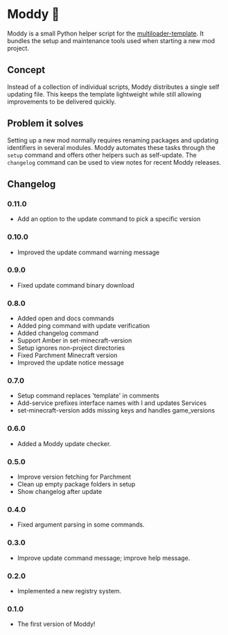 # Moddy 🤖

Moddy is a small Python helper script for the [multiloader-template](https://github.com/iamkaf/multiloader-template). It bundles the setup and maintenance tools used when starting a new mod project.

## Concept

Instead of a collection of individual scripts, Moddy distributes a single self updating file. This keeps the template lightweight while still allowing improvements to be delivered quickly.

## Problem it solves

Setting up a new mod normally requires renaming packages and updating identifiers in several modules. Moddy automates these tasks through the `setup` command and offers other helpers such as self-update.
The `changelog` command can be used to view notes for recent Moddy releases.

## Changelog


### 0.11.0
- Add an option to the update command to pick a specific version


### 0.10.0
- Improved the update command warning message


### 0.9.0
- Fixed update command binary download


### 0.8.0
- Added open and docs commands
- Added ping command with update verification
- Added changelog command
- Support Amber in set-minecraft-version
- Setup ignores non-project directories
- Fixed Parchment Minecraft version
- Improved the update notice message


### 0.7.0
- Setup command replaces 'template' in comments
- Add-service prefixes interface names with I and updates Services
- set-minecraft-version adds missing keys and handles game_versions


### 0.6.0
- Added a Moddy update checker.


### 0.5.0
- Improve version fetching for Parchment
- Clean up empty package folders in setup
- Show changelog after update


### 0.4.0
- Fixed argument parsing in some commands.


### 0.3.0
- Improve update command message; improve help message.


### 0.2.0
- Implemented a new registry system.


### 0.1.0
- The first version of Moddy!
